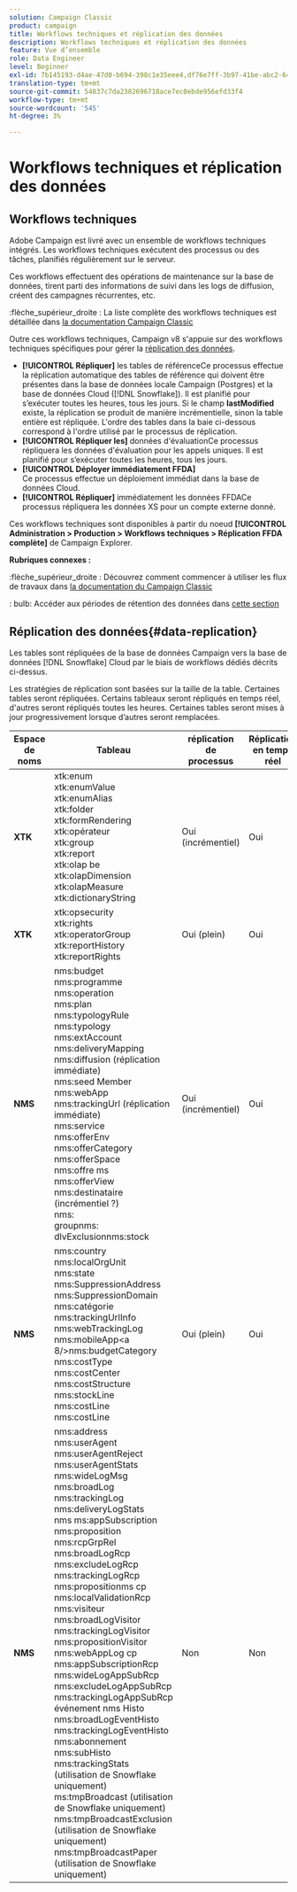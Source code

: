 ```yaml
---
solution: Campaign Classic
product: campaign
title: Workflows techniques et réplication des données
description: Workflows techniques et réplication des données
feature: Vue d’ensemble
role: Data Engineer
level: Beginner
exl-id: 7b145193-d4ae-47d0-b694-398c1e35eee4,df76e7ff-3b97-41be-abc2-640748680ff3
translation-type: tm+mt
source-git-commit: 54837c7da2382696718ace7ec0ebde956efd33f4
workflow-type: tm+mt
source-wordcount: '545'
ht-degree: 3%

---
```


# Workflows techniques et réplication des données

## Workflows techniques

Adobe Campaign est livré avec un ensemble de workflows techniques intégrés. Les workflows techniques exécutent des processus ou des tâches, planifiés régulièrement sur le serveur.

Ces workflows effectuent des opérations de maintenance sur la base de données, tirent parti des informations de suivi dans les logs de diffusion, créent des campagnes récurrentes, etc.

:flèche_supérieur_droite : La liste complète des workflows techniques est détaillée dans [la documentation Campaign Classic](https://experienceleague.adobe.com/docs/campaign-classic/using/automating-with-workflows/advanced-management/about-technical-workflows.html?lang=en#overview)

Outre ces workflows techniques, Campaign v8 s&#39;appuie sur des workflows techniques spécifiques pour gérer la [réplication des données](#data-replication).

* **[!UICONTROL Répliquer]**
les tables de référenceCe processus effectue la réplication automatique des tables de référence qui doivent être présentes dans la base de données locale Campaign (Postgres) et la base de données Cloud ([!DNL Snowflake]). Il est planifié pour s’exécuter toutes les heures, tous les jours. Si le champ **lastModified** existe, la réplication se produit de manière incrémentielle, sinon la table entière est répliquée. L&#39;ordre des tables dans la baie ci-dessous correspond à l&#39;ordre utilisé par le processus de réplication.
* **[!UICONTROL Répliquer les]**
données d&#39;évaluationCe processus répliquera les données d&#39;évaluation pour les appels uniques. Il est planifié pour s’exécuter toutes les heures, tous les jours.
* **[!UICONTROL Déployer immédiatement FFDA]**\
   Ce processus effectue un déploiement immédiat dans la base de données Cloud.
* **[!UICONTROL Répliquer]**
immédiatement les données FFDACe processus répliquera les données XS pour un compte externe donné.

Ces workflows techniques sont disponibles à partir du noeud **[!UICONTROL Administration > Production > Workflows techniques > Réplication FFDA complète]** de Campaign Explorer.


**Rubriques connexes :**

:flèche_supérieur_droite : Découvrez comment commencer à utiliser les flux de travaux dans [la documentation du Campaign Classic](https://experienceleague.adobe.com/docs/campaign-classic/using/automating-with-workflows/introduction/about-workflows.html?lang=en#automating-with-workflows)

: bulb: Accéder aux périodes de rétention des données dans [cette section](../dev/datamodel-best-practices.md#data-retention)


## Réplication des données{#data-replication}

Les tables sont répliquées de la base de données Campaign vers la base de données [!DNL Snowflake] Cloud par le biais de workflows dédiés décrits ci-dessus.

Les stratégies de réplication sont basées sur la taille de la table. Certaines tables seront répliquées. Certains tableaux seront répliqués en temps réel, d&#39;autres seront répliqués toutes les heures. Certaines tables seront mises à jour progressivement lorsque d’autres seront remplacées.

| Espace de noms | Tableau | réplication de processus | Réplication en temps réel |
| --------- | ---------------------------------------------------------------------------------------------------------------------------------------------------------------------------------------------------------------------------------------------------------------------------------------------------------------------------------------------------------------------------------------------------------------------------------------------------------------------------------------------------------------------------------------------------------------------------------------------------------------------------------------------------------------------------------------------------------------------------------------------------------------------------------------------------------------------------------------------------------------- | -------------------- | --------------------- |
| **XTK** | xtk:enum<br>xtk:enumValue<br>xtk:enumAlias<br>xtk:folder<br>xtk:formRendering<br>xtk:opérateur<br>xtk:group<br>xtk:report<br>xtk:olap be<br>xtk:olapDimension<br>xtk:olapMeasure<br>xtk:dictionaryString<br> | Oui (incrémentiel) | Oui |
| **XTK** | xtk:opsecurity<br>xtk:rights<br>xtk:operatorGroup<br>xtk:reportHistory<br>xtk:reportRights | Oui (plein) | Oui |
| **NMS** | nms:budget<br>nms:programme<br>nms:operation<br>nms:plan<br>nms:typologyRule<br>nms:typology<br>nms:extAccount<br>nms:deliveryMapping<br>nms:diffusion (réplication immédiate)<br>nms:seed Member<br>nms:webApp<br>nms:trackingUrl (réplication immédiate)<br>nms:service<br>nms:offerEnv<br>nms:offerCategory<br>nms:offerSpace<br>nms:offre ms <br>nms:offerView<br>nms:destinataire (incrémentiel ?)<br>nms:<br>groupnms:<br>dlvExclusionnms:stock | Oui (incrémentiel) | Oui |
| **NMS** | nms:country<br>nms:localOrgUnit<br>nms:state<br>nms:SuppressionAddress<br>nms:SuppressionDomain<br>nms:catégorie<br>nms:trackingUrlInfo<br>nms:webTrackingLog<br>nms:mobileApp&lt;a 8/>nms:budgetCategory<br>nms:costType<br>nms:costCenter<br>nms:costStructure<br>nms:stockLine<br>nms:costLine<br>nms:costLine<br> | Oui (plein) | Oui |
| **NMS** | nms:address<br>nms:userAgent<br>nms:userAgentReject<br>nms:userAgentStats<br>nms:wideLogMsg<br>nms:broadLog<br>nms:trackingLog<br>nms:deliveryLogStats<br>nms ms:appSubscription<br>nms:proposition<br>nms:rcpGrpRel<br>nms:broadLogRcp<br>nms:excludeLogRcp<br>nms:trackingLogRcp<br>nms:propositionms cp<br>nms:localValidationRcp<br>nms:visiteur<br>nms:broadLogVisitor<br>nms:trackingLogVisitor<br>nms:propositionVisitor<br>nms:webAppLog cp<br>nms:appSubscriptionRcp<br>nms:wideLogAppSubRcp<br>nms:excludeLogAppSubRcp<br>nms:trackingLogAppSubRcp<br>événement nms Histo<br>nms:broadLogEventHisto<br>nms:trackingLogEventHisto<br>nms:abonnement<br>nms:subHisto<br>nms:trackingStats (utilisation de Snowflake uniquement)<br>ms:tmpBroadcast (utilisation de Snowflake uniquement)<br>nms:tmpBroadcastExclusion (utilisation de Snowflake uniquement)<br>nms:tmpBroadcastPaper (utilisation de Snowflake uniquement) | Non | Non |

